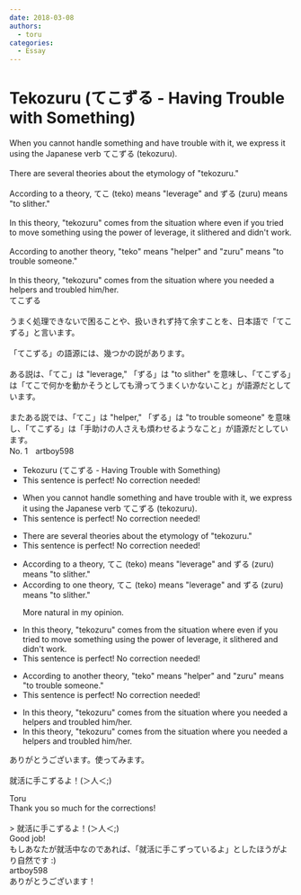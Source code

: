 ```yaml
---
date: 2018-03-08
authors:
  - toru
categories:
  - Essay
---
```


<h1 id="subject_show">Tekozuru (てこずる - Having Trouble with Something)</h1>
<div class="date" hidden>Mar 8, 2018 14:10</div>
<div id="post"><div id="body_show_ori">
When you cannot handle something and have trouble with it, we express it using the Japanese verb てこずる (tekozuru).<br/><br/>There are several theories about the etymology of "tekozuru."<br/><br/>According to a theory, てこ (teko) means "leverage" and ずる (zuru) means "to slither."<br/><br/>In this theory, "tekozuru" comes from the situation where even if you tried to move something using the power of leverage, it slithered and didn't work.<br/><br/>According to another theory, "teko" means "helper" and "zuru" means "to trouble someone."<br/><br/>In this theory, "tekozuru" comes from the situation where you needed a helpers and troubled him/her.
</div></div>

<!-- more -->

<div id="post_ja"><div id="body_show_mo">
てこずる<br/><br/>うまく処理できないで困ることや、扱いきれず持て余すことを、日本語で「てこずる」と言います。<br/><br/>「てこずる」の語源には、幾つかの説があります。<br/><br/>ある説は、「てこ」は "leverage," 「ずる」は "to slither" を意味し、「てこずる」は「てこで何かを動かそうとしても滑ってうまくいかないこと」が語源だとしています。<br/><br/>またある説では、「てこ」は "helper," 「ずる」は "to trouble someone" を意味し、「てこずる」は「手助けの人さえも煩わせるようなこと」が語源だとしています。
</div></div>
<div id="block"><div class="first_name"> No. 1　<span class="just_name">artboy598</span></div><div id="block2">
<ul class="correction_field">
<li class="incorrect">Tekozuru (てこずる - Having Trouble with Something)</li>
<li class="corrected perfect">This sentence is perfect! No correction needed!</li>
</ul>
<ul class="correction_field">
<li class="incorrect">When you cannot handle something and have trouble with it, we express it using the Japanese verb てこずる (tekozuru).</li>
<li class="corrected perfect">This sentence is perfect! No correction needed!</li>
</ul>
<ul class="correction_field">
<li class="incorrect">There are several theories about the etymology of "tekozuru."</li>
<li class="corrected perfect">This sentence is perfect! No correction needed!</li>
</ul>
<ul class="correction_field">
<li class="incorrect">According to a theory, てこ (teko) means "leverage" and ずる (zuru) means "to slither."</li>
<li class="corrected correct">
According to <span class="f_blue">one</span> theory, てこ (teko) means "leverage" and ずる (zuru) means "to slither."
<p class="correction_comment">More natural in my opinion.</p>
</li>
</ul>
<ul class="correction_field">
<li class="incorrect">In this theory, "tekozuru" comes from the situation where even if you tried to move something using the power of leverage, it slithered and didn't work.</li>
<li class="corrected perfect">This sentence is perfect! No correction needed!</li>
</ul>
<ul class="correction_field">
<li class="incorrect">According to another theory, "teko" means "helper" and "zuru" means "to trouble someone."</li>
<li class="corrected perfect">This sentence is perfect! No correction needed!</li>
</ul>
<ul class="correction_field">
<li class="incorrect">In this theory, "tekozuru" comes from the situation where you needed a helpers and troubled him/her.</li>
<li class="corrected correct">
In this theory, "tekozuru" comes from the situation where you needed a helper<span class="sline">s</span> and troubled him/her.
</li>
</ul>
<p class="comment_small">
 ありがとうございます。使ってみます。
 <br/>
 <br/>
 就活に手こずるよ！(＞人＜;)
</p>

</div><div class="name"><span class="just_name">Toru</span><br>
Thank you so much for the corrections!<br/><br/>&gt; 就活に手こずるよ！(＞人＜;)<br/>Good job!<br/>もしあなたが就活中なのであれば、「就活に手こずっているよ」としたほうがより自然です :)
</div>
<div class="name"><span class="just_name">artboy598</span><br>
ありがとうございます！
</div>
</div>
